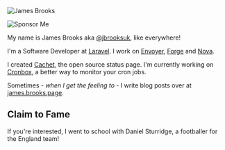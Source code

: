 ![James Brooks](https://github.com/jbrooksuk/jbrooksuk/raw/master/header.gif)

![Sponsor Me](https://img.shields.io/static/v1?label=Sponsor%20jbrooksuk&message=%E2%9D%A4&logo=GitHub&link=https://github.com/sponsors/jbrooksuk)

My name is James Brooks aka [@jbrooksuk](https://twitter.com/jbrooksuk), like everywhere!

I'm a Software Developer at [Laravel](https://laravel.com). I work on [Envoyer](https://envoyer.io), [Forge](https://forge.laravel.com) and [Nova](https://nova.laravel.com).

I created [Cachet](https://github.com/CachetHQ/Cachet), the open source status page. I'm currently working on [Cronbox](https://cronbox.app), a better way to monitor your cron jobs.

Sometimes - _when I get the feeling to_ - I write blog posts over at [james.brooks.page](https://james.brooks.page).

## Claim to Fame

If you're interested, I went to school with Daniel Sturridge, a footballer for the England team!
